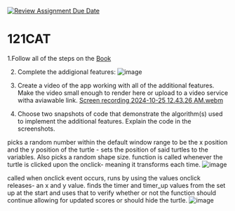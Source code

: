 [![Review Assignment Due Date](https://classroom.github.com/assets/deadline-readme-button-22041afd0340ce965d47ae6ef1cefeee28c7c493a6346c4f15d667ab976d596c.svg)](https://classroom.github.com/a/QKp42A0s)
# 121CAT

1.Follow all of the steps on the [Book](https://pltw.read.inkling.com/a/b/5310c007377c46e28d745961310f0c2e/p/93f2c351e3c34598b8b71bf2ebc40abe)

2. Complete the addigional features:
   ![image](https://github.com/user-attachments/assets/f99d7777-6fea-47e5-bf9a-fc452f835952)

3. Create a video of the app working with all of the additional features. Make the video small enough to render here or upload to a video service witha aviawable link.
[Screen recording 2024-10-25 12.43.26 AM.webm](https://github.com/user-attachments/assets/fa773627-bbfc-4014-988f-4428ae86a93a)

4. Choose two snapshots of code that demonstrate the algorithm(s) used to implement the additional features. Explain the code in the screenshots.

picks a random number within the default window range to be the x position and the y position of the turtle - sets the position of said turtles to the variables. Also picks a random shape size. function is called whenever the turtle is clicked upon the onclick- meaning it transforms each time. 
![image](https://github.com/user-attachments/assets/0fdc38a1-a224-4111-a558-0e04e251000f)

called when onclick event occurs, runs by using the values onclick releases- an x and y value. finds the timer and timer_up values from the set up at the start and uses that to verify whether or not the function should continue allowing for updated scores or should hide the turtle. ![image](https://github.com/user-attachments/assets/5b1761c3-4433-454f-a43c-584113d47655)

